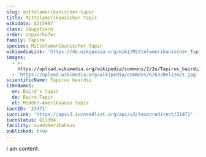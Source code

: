 ```yaml
---
slug: mittelamerikanischer-tapir
title: Mittelamerikanischer Tapir
wikidata: Q215997
class: Säugetiere
order: Unpaarhufer
family: Tapire
species: Mittelamerikanischer Tapir
wikipediaLink: 'https://de.wikipedia.org/wiki/Mittelamerikanischer_Tapir'
images:
  - >-
    https://upload.wikimedia.org/wikipedia/commons/2/2e/Tapirus_bairdii_-Franklin_Park_Zoo,_Massachusetts,_USA-8a.jpg
  - 'https://upload.wikimedia.org/wikipedia/commons/6/63/Belize21.jpg'
scientificName: Tapirus bairdii
i18nNames:
  en: Baird's tapir
  de: Baird-Tapir
  nl: Midden-Amerikaanse tapir
iucnID: '21471'
iucnLink: 'https://apiv3.iucnredlist.org/api/v3/taxonredirect/21471'
iucnStatus: Q11394
facility: suedamerikahaus
published: true
---
```


I am content.
